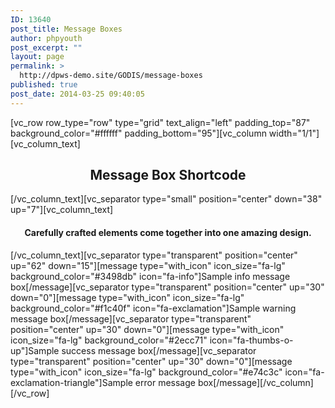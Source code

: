 ```yaml
---
ID: 13640
post_title: Message Boxes
author: phpyouth
post_excerpt: ""
layout: page
permalink: >
  http://dpws-demo.site/GODIS/message-boxes
published: true
post_date: 2014-03-25 09:40:05
---
```

[vc_row row_type="row" type="grid" text_align="left" padding_top="87" background_color="#ffffff" padding_bottom="95"][vc_column width="1/1"][vc_column_text]
<h2 style="text-align: center;">Message Box Shortcode</h2>
[/vc_column_text][vc_separator type="small" position="center" down="38" up="7"][vc_column_text]
<h4 style="text-align: center;">Carefully crafted elements come together into one amazing design.</h4>
[/vc_column_text][vc_separator type="transparent" position="center" up="62" down="15"][message type="with_icon" icon_size="fa-lg" background_color="#3498db" icon="fa-info"]Sample info message box[/message][vc_separator type="transparent" position="center" up="30" down="0"][message type="with_icon" icon_size="fa-lg" background_color="#f1c40f" icon="fa-exclamation"]Sample warning message box[/message][vc_separator type="transparent" position="center" up="30" down="0"][message type="with_icon" icon_size="fa-lg" background_color="#2ecc71" icon="fa-thumbs-o-up"]Sample success message box[/message][vc_separator type="transparent" position="center" up="30" down="0"][message type="with_icon" icon_size="fa-lg" background_color="#e74c3c" icon="fa-exclamation-triangle"]Sample error message box[/message][/vc_column][/vc_row]